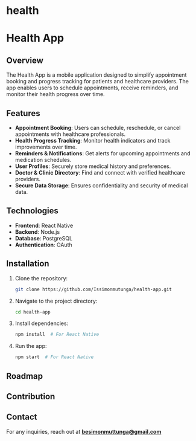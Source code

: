 # health
# Health App

## Overview

The Health App is a mobile application designed to simplify appointment booking and progress tracking for patients and healthcare providers. The app enables users to schedule appointments, receive reminders, and monitor their health progress over time.

## Features

- **Appointment Booking**: Users can schedule, reschedule, or cancel appointments with healthcare professionals.
- **Health Progress Tracking**: Monitor health indicators and track improvements over time.
- **Reminders & Notifications**: Get alerts for upcoming appointments and medication schedules.
- **User Profiles**: Securely store medical history and preferences.
- **Doctor & Clinic Directory**: Find and connect with verified healthcare providers.
- **Secure Data Storage**: Ensures confidentiality and security of medical data.

## Technologies

- **Frontend**: React Native
- **Backend**: Node.js
- **Database**: PostgreSQL 
- **Authentication**: OAuth 

## Installation

1. Clone the repository:
   ```sh
   git clone https://github.com/Issimonmutunga/health-app.git
   ```
2. Navigate to the project directory:
   ```sh
   cd health-app
   ```
3. Install dependencies:
   ```sh
   npm install  # For React Native
   ```
4. Run the app:
   ```sh
   npm start  # For React Native

   ```

## Roadmap



## Contribution


##

## Contact

For any inquiries, reach out at **[besimonmuttunga@gmail.com](mailto\:besimonmuttunga@gmail.com)**

